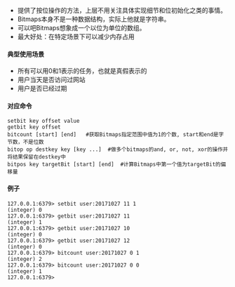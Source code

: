 - 提供了按位操作的方法，上层不用关注具体实现细节和位初始化之类的事情。
- Bitmaps本身不是一种数据结构，实际上他就是字符串。
- 可以吧Bitmaps想象成一个以位为单位的数组。
- 最大好处：在特定场景下可以减少内存占用

#### 典型使用场景
- 所有可以用0和1表示的任务，也就是真假表示的
- 用户当天是否访问过网站
- 用户是否已经过期

#### 对应命令
```
setbit key offset value
getbit key offset
bitcount [start] [end]   #获取Bitmaps指定范围中值为1的个数, start和end是字节数，不是位数
bitop op destkey key [key ...]  #做多个bitmaps的and, or, not, xor的操作并将结果保留在destkey中
bitpos key targetBit [start] [end]  #计算Bitmaps中第一个值为targetBit的偏移量
```

#### 例子
```
127.0.0.1:6379> setbit user:20171027 11 1
(integer) 0
127.0.0.1:6379> getbit user:20171027 11
(integer) 1
127.0.0.1:6379> getbit user:20171027 10
(integer) 0
127.0.0.1:6379> getbit user:20171027 12
(integer) 0
127.0.0.1:6379> bitcount user:20171027 0 1
(integer) 2
127.0.0.1:6379> bitcount user:20171027 0 0
(integer) 1
127.0.0.1:6379>
```